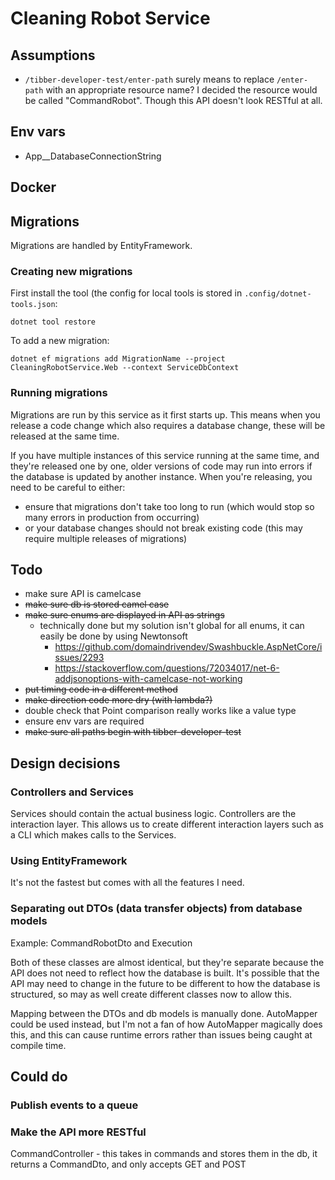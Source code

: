 # Cleaning Robot Service

## Assumptions

- `/tibber-developer-test/enter-path` surely means to replace `/enter-path` with an appropriate resource name? I decided the resource would be called "CommandRobot". Though this API doesn't look RESTful at all.

## Env vars

- App__DatabaseConnectionString

## Docker

## Migrations

Migrations are handled by EntityFramework.

### Creating new migrations

First install the tool (the config for local tools is stored in `.config/dotnet-tools.json`:

```
dotnet tool restore
```

To add a new migration:

```
dotnet ef migrations add MigrationName --project CleaningRobotService.Web --context ServiceDbContext
```

### Running migrations

Migrations are run by this service as it first starts up. This means when you release a code change which also requires a database change, these will be released at the same time.

If you have multiple instances of this service running at the same time, and they're released one by one, older versions of code may run into errors if the database is updated by another instance. When you're releasing, you need to be careful to either:

- ensure that migrations don't take too long to run (which would stop so many errors in production from occurring)
- or your database changes should not break existing code (this may require multiple releases of migrations)

## Todo

- make sure API is camelcase
- ~~make sure db is stored camel case~~
- ~~make sure enums are displayed in API as strings~~
  - technically done but my solution isn't global for all enums, it can easily be done by using Newtonsoft
    - https://github.com/domaindrivendev/Swashbuckle.AspNetCore/issues/2293
    - https://stackoverflow.com/questions/72034017/net-6-addjsonoptions-with-camelcase-not-working
- ~~put timing code in a different method~~
- ~~make direction code more dry (with lambda?)~~
- double check that Point comparison really works like a value type
- ensure env vars are required
- ~~make sure all paths begin with tibber-developer-test~~

## Design decisions

### Controllers and Services

Services should contain the actual business logic. Controllers are the interaction layer. This allows us to create different interaction layers such as a CLI which makes calls to the Services.

### Using EntityFramework

It's not the fastest but comes with all the features I need.

### Separating out DTOs (data transfer objects) from database models

Example: CommandRobotDto and Execution

Both of these classes are almost identical, but they're separate because the API does not need to reflect how the database is built. It's possible that the API may need to change in the future to be different to how the database is structured, so may as well create different classes now to allow this.

Mapping between the DTOs and db models is manually done. AutoMapper could be used instead, but I'm not a fan of how AutoMapper magically does this, and this can cause runtime errors rather than issues being caught at compile time.

## Could do

### Publish events to a queue

### Make the API more RESTful

CommandController - this takes in commands and stores them in the db, it returns a CommandDto, and only accepts GET and POST